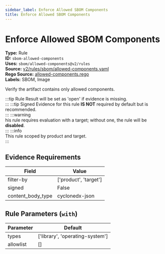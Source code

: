 ```yaml
---
sidebar_label: Enforce Allowed SBOM Components
title: Enforce Allowed SBOM Components
---  
```

# Enforce Allowed SBOM Components  
**Type:** Rule  
**ID:** `sbom-allowed-components`  
**Uses:** `sbom/allowed-components@v2/rules`  
**Source:** [v2/rules/sbom/allowed-components.yaml](https://github.com/scribe-public/sample-policies/v2/rules/sbom/allowed-components.yaml)  
**Rego Source:** [allowed-components.rego](https://github.com/scribe-public/sample-policies/v2/rules/sbom/allowed-components.rego)  
**Labels:** SBOM, Image  

Verify the artifact contains only allowed components.

:::tip 
Rule Result will be set as 'open' if evidence is missing.  
::: 
:::tip 
Signed Evidence for this rule **IS NOT** required by default but is recommended.  
::: 
:::warning  
his rule requires evaluation with a target; without one, the rule will be **disabled**.  
::: 
:::info  
This rule scoped by product and target.  
:::  

## Evidence Requirements  
| Field | Value |
|-------|-------|
| filter-by | ['product', 'target'] |
| signed | False |
| content_body_type | cyclonedx-json |

## Rule Parameters (`with`)  
| Parameter | Default |
|-----------|---------|
| types | ['library', 'operating-system'] |
| allowlist | [] |

